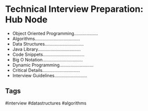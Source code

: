 # Technical Interview Preparation: Hub Node
* Object Oriented Programming...................[](../)
* Algorithms....................................[](../)
* Data Structures...............................[](../)
* Java Library..................................[](../)
* Code Snippets.................................[](../)
* Big O Notation................................[](../)
* Dynamic Programming...........................[](../)
* Critical Details..............................[](../)
* Interview Guidelines..........................[](../)

## Tags
#interview #datastructures #algorithms
